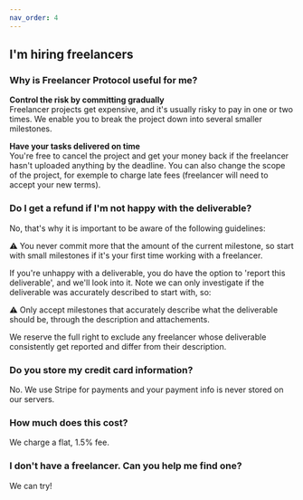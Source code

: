 ```yaml
---
nav_order: 4
---
```


## I'm hiring freelancers

### Why is Freelancer Protocol useful for me?

**Control the risk by committing gradually**  
 Freelancer projects get expensive, and it's usually risky to pay in one or two times. We enable you to break the project down into several smaller milestones.

**Have your tasks delivered on time**  
 You're free to cancel the project and get your money back if the freelancer hasn't uploaded anything by the deadline. You can also change the scope of the project, for exemple to charge late fees (freelancer will need to accept your new terms).

### Do I get a refund if I'm not happy with the deliverable?

No, that's why it is important to be aware of the following guidelines:

⚠️ You never commit more that the amount of the current milestone, so start with small milestones if it's your first time working with a freelancer.

If you're unhappy with a deliverable, you do have the option to 'report this deliverable', and we'll look into it.
Note we can only investigate if the deliverable was accurately described to start with, so:

⚠️ Only accept milestones that accurately describe what the deliverable should be, through the description and attachements.

We reserve the full right to exclude any freelancer whose deliverable consistently get reported and differ from their description.

<!-- > In the same way, a freelancer who uploads misleading demos of deliverables also faces exclusion. -->

<!-- We can only investigate a complaint if the milestone was properly describe to start with.

To help us look into complaints, please make sure
When you do, we'll investigate and reserve the right to exclude any freelancer that consistently upload deliverables like this.

We can only take measure.

How big should I make the milestones ?
Depends on the kind of type of work, but usually 4-5 hours of freelancer's work is a minimum to start with.
Once you're comftorable with the -->

### Do you store my credit card information?

No. We use Stripe for payments and your payment info is never stored on our servers.

### How much does this cost?

We charge a flat, 1.5% fee.

### I don't have a freelancer. Can you help me find one?

We can try!
